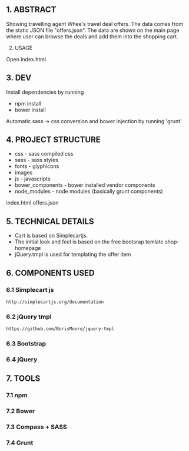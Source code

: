 ## 1. ABSTRACT

Showing travelling agent Whee's travel deal offers. The data comes from the static JSON file "offers.json".
The data are shown on the main page where user can browse the deals and add them into the shopping cart. 

2. USAGE

Open index.html

## 3. DEV

Install dependencies by running
* npm install
* bower install

Automatic sass -> css conversion and bower injection by running 
'grunt'

## 4. PROJECT STRUCTURE

+ css - sass compiled css
+ sass - sass styles
+ fonts - glyphicons
+ images
+ js - javascripts
+ bower_components - bower installed vendor components
+ node_modules - node modules (basically grunt components)

index.html
offers.json 

## 5. TECHNICAL DETAILS

* Cart is based on Simplecartjs.
* The initial look and feel is based on the free bootsrap temlate shop-homepage
* jQuery.tmpl is used for templating the offer item
 

## 6. COMPONENTS USED
	
### 6.1 Simplecart js
	http://simplecartjs.org/documentation

### 6.2 jQuery tmpl
	https://github.com/BorisMoore/jquery-tmpl

### 6.3 Bootstrap

### 6.4 jQuery

## 7. TOOLS

### 7.1 npm

### 7.2 Bower

### 7.3 Compass + SASS

### 7.4 Grunt


